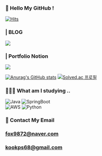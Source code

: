 ### 👋 Hello My GitHub !
[![Hits](https://hits.seeyoufarm.com/api/count/incr/badge.svg?url=https%3A%2F%2Fgithub.com%2Fkyungmin1221&count_bg=%2379C83D&title_bg=%23555555&icon=&icon_color=%23E7E7E7&title=hits&edge_flat=false)](https://hits.seeyoufarm.com)

### | BLOG 
<a href="https://velog.io/@kyungmin" target="_blank"><img src="https://img.shields.io/badge/Velog-20C997?style=flat&logo=Velog&logoColor=white"/></a>

### | Portfolio Notion 

<a href="https://pinnate-plywood-632.notion.site/Portfolio-e9270f6e071046c1a02a3543a305c97a?pvs=4" target="_blank"><img src="https://img.shields.io/badge/Notion-000000?style=flat&logo=Notion&logoColor=white"/></a>


[![Anurag's GitHub stats](https://github-readme-stats.vercel.app/api?username=kyungmin1221)](https://github.com/kyungmin1221/github-readme-stats) [![Solved.ac
프로필](http://mazassumnida.wtf/api/v2/generate_badge?boj=kyungmin1221)](https://solved.ac/kyungmin1221)

### 🧑🏻‍💻 What am I studying ..

![Java](https://img.shields.io/badge/java-%23ED8B00.svg?style=for-the-badge&logo=openjdk&logoColor=white)
![SpringBoot](https://img.shields.io/badge/springboot-6DB33F?style=for-the-badge&logo=springboot&logoColor=white)   
![AWS](https://img.shields.io/badge/AWS-%23FF9900.svg?style=for-the-badge&logo=amazon-aws&logoColor=white)
![Python](https://img.shields.io/badge/python-3670A0?style=for-the-badge&logo=python&logoColor=ffdd54)



### 📩 Contact My Email
###  fox9872@naver.com
###  kookps68@gmail.com




